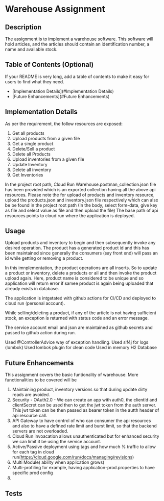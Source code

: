 # Warehouse Assignment

## Description 

The assignment is to implement a warehouse software. This software will hold articles, and the articles should contain an identification number, a name and available stock.


## Table of Contents (Optional)

If your README is very long, add a table of contents to make it easy for users to find what they need.

* [Implementation Details](#Implementation Details)
* [Future Enhancements](#Future Enhancements)


## Implementation Details

As per the requirement, the follow resources are exposed:
  1. Get all products
  2. Upload products from a given file
  3. Get a single product
  4. Delete/Sell a product
  5. Delete all Products
  6. Upload inventories from a given file
  7. Update Inventory
  8. Delete all inventory
  9. Get Inventories

In the project root path, Cloud Run Warehouse.postman_collection.json file has been provided which is an exported collection having all the above api resources.
Please note the for upload of products and inventory resource, upload the products.json and inventory.json file respectively which can also be be found in the project root path (In the body, select form-data, give key as file and select value as file and then upload the file)
The base path of api resources points to cloud run where the application is deployed.


## Usage 
 Upload products and inventory to begin and then subsequently invoke any desired operation.
 The product has a generated product id and this has been maintained since generally the consumers (say front end) will pass an id while getting or removing a product.
 
 In this imnplementation, the product operations are all inserts. So to update a product or inventory, delete a products or all and then invoke the product upload again. Here, product name is considered to be unique and so application will return error if samee product is again being uploaded that already exists in database.
 
 The application is intgetated with github actions for CI/CD and deployed to cloud run (personal account).
 
 While selling/deleting a product, if any of the article is not having sufficient stock, an exception is returned with status code and an error message.
 
 The service account email and json are maintained as github secrets and passed to github action during run.
 
 Used @ControllerAdvice way of exception handling.
 Used slf4j for logs (lombok)
 Used lombok plugin for clean code
 Used in memory H2 Database
 


## Future Enhancements
This assignment covers the basic funtionality of warehouse. More functionalities to be covered will be 
  1. Maintaining product, inventory versions so that during update dirty reads are avoided.
  2. Security - OAuth2.0 - We can create an app with auth0, the clientId and clientSecret can be used then to get the jwt token from the auth server. This jwt token can be then passed as bearer token in the autth header of api resource call.
  3. API Gateway to have control of who can consumer the api resources and also to have a defined rate limit and burst limit, so that the backend servers are not overloaded.
  4. Cloud Run invoacation allows unauthenticated but for enhanced security we can limit it be using the service account.
  5. Active/Passive deployment using tags and how much % traffic to allow for each tag in cloud run(https://cloud.google.com/run/docs/managing/revisions)
  6. Multi Module( ability when application grows)
  7. Multi-profiling for example, having application-prod.properties to have specific prod config
  8. 


## Tests


